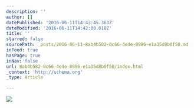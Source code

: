 ```yaml
---
description: ''
author: []
datePublished: '2016-06-11T14:43:45.363Z'
dateModified: '2016-06-11T14:42:00.010Z'
title: ''
starred: false
sourcePath: _posts/2016-06-11-8ab4b582-0c66-4e4e-8996-e1a35d8b0f50.md
inFeed: true
hasPage: true
inNav: false
url: 8ab4b582-0c66-4e4e-8996-e1a35d8b0f50/index.html
_context: 'http://schema.org'
_type: Article

---
```

![](https://the-grid-user-content.s3-us-west-2.amazonaws.com/80a20b28-5168-4fd8-8810-0755c036d8ca.jpg)